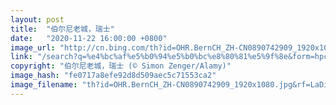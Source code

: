 ```yaml
---
layout: post
title:  "伯尔尼老城，瑞士"
date:   "2020-11-22 16:00:00 +0800"
image_url: "http://cn.bing.com/th?id=OHR.BernCH_ZH-CN0890742909_1920x1080.jpg&rf=LaDigue_1920x1080.jpg&pid=hp"
link: "/search?q=%e4%bc%af%e5%b0%94%e5%b0%bc%e8%80%81%e5%9f%8e&form=hpcapt&mkt=zh-cn"
copyright: "伯尔尼老城，瑞士 (© Simon Zenger/Alamy)"
image_hash: "fe0717a8efe92d8d509aec5c71553ca2"
image_filename: "th?id=OHR.BernCH_ZH-CN0890742909_1920x1080.jpg&rf=LaDigue_1920x1080.jpg&pid=hp"
---
```

